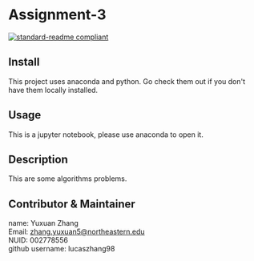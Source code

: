 # Assignment-3
[![standard-readme compliant](https://img.shields.io/badge/readme%20style-standard-brightgreen.svg?style=flat-square)](https://github.com/RichardLitt/standard-readme)
## Install
This project uses anaconda and python. Go check them out if you don't have them locally installed.
## Usage
This is a jupyter notebook, please use anaconda to open it.
## Description
This are some algorithms problems.
## Contributor & Maintainer
name: Yuxuan Zhang  
Email: zhang.yuxuan5@northeastern.edu  
NUID: 002778556  
github username: lucaszhang98  